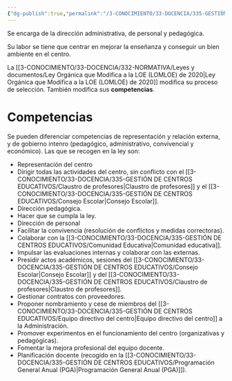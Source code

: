 ```yaml
---
{"dg-publish":true,"permalink":"/3-CONOCIMIENTO/33-DOCENCIA/335-GESTIÓN DE CENTROS EDUCATIVOS/Director del centro educativo/"}
---
```


Se encarga de la dirección administrativa, de personal y pedagógica.

Su labor se tiene que centrar en mejorar la enseñanza y conseguir un bien ambiente en el centro.

La [[3-CONOCIMIENTO/33-DOCENCIA/332-NORMATIVA/Leyes y documentos/Ley Orgánica que Modifica a la LOE (LOMLOE) de 2020\|Ley Orgánica que Modifica a la LOE (LOMLOE) de 2020]] modifica su proceso de selección. También modifica sus **competencias**.

# Competencias
Se pueden diferenciar competencias de representación y relación externa, y de gobierno intenro (pedagógico, administrativo, convivencial y económico). Las que se recogen en la ley son:
- Representación del centro
- Dirigir todas las actividades del centro, sin conflicto con el [[3-CONOCIMIENTO/33-DOCENCIA/335-GESTIÓN DE CENTROS EDUCATIVOS/Claustro de profesores\|Claustro de profesores]] y el [[3-CONOCIMIENTO/33-DOCENCIA/335-GESTIÓN DE CENTROS EDUCATIVOS/Consejo Escolar\|Consejo Escolar]].
- Dirección pedagógica.
- Hacer que se cumpla la ley.
- Dirección de personal
- Facilitar la convivencia (resolución de conflictos y medidas correctoras).
- Colaborar con la [[3-CONOCIMIENTO/33-DOCENCIA/335-GESTIÓN DE CENTROS EDUCATIVOS/Comunidad Educativa\|Comunidad educativa]].
- Impulsar las evaluaciones internas y colaborar con las externas.
- Presidir actos académicos, sesiones del [[3-CONOCIMIENTO/33-DOCENCIA/335-GESTIÓN DE CENTROS EDUCATIVOS/Consejo Escolar\|Consejo Escolar]] y del [[3-CONOCIMIENTO/33-DOCENCIA/335-GESTIÓN DE CENTROS EDUCATIVOS/Claustro de profesores\|Claustro de profesores]].
- Gestionar contratos con proveedores.
- Proponer nombramiento y cese de miembros del [[3-CONOCIMIENTO/33-DOCENCIA/335-GESTIÓN DE CENTROS EDUCATIVOS/Equipo directivo del centro\|Equipo directivo del centro]] a la Administración.
- Promover experimentos en el funcionamiento del centro (organizativas y pedagógicas).
- Fomentar la mejora profesional del equipo docente.
- Planificación docente (recogido en la [[3-CONOCIMIENTO/33-DOCENCIA/335-GESTIÓN DE CENTROS EDUCATIVOS/Programación General Anual (PGA)\|Programación General Anual (PGA)]]).